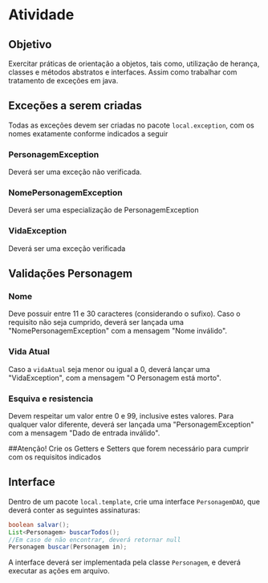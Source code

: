 # Atividade
## Objetivo
Exercitar práticas de orientação a objetos, tais como, utilização de herança, classes e métodos abstratos e interfaces. 
Assim como trabalhar com tratamento de exceções em java.

## Exceções a serem criadas
Todas as exceções devem ser criadas no pacote <code>local.exception</code>, com os nomes
exatamente conforme indicados a seguir
### PersonagemException 
Deverá ser uma exceção não verificada. 
### NomePersonagemException
Deverá ser uma especialização de PersonagemException
### VidaException
Deverá ser uma exceção verificada

## Validações Personagem
### Nome
Deve possuir entre 11 e 30 caracteres (considerando o sufixo). Caso o requisito não seja cumprido, deverá ser lançada uma "NomePersonagemException"
com a mensagem  "Nome inválido". 

### Vida Atual
Caso a <code>vidaAtual</code> seja menor ou igual a 0, deverá lançar uma "VidaException", com 
a mensagem "O Personagem está morto". 

### Esquiva e resistencia
Devem respeitar um valor entre 0 e 99, inclusive estes valores. Para qualquer valor diferente,
deverá ser lançada uma "PersonagemException" com a mensagem "Dado de entrada inválido".

##Atenção! Crie os Getters e Setters que forem necessário para cumprir com os requisitos indicados

## Interface
Dentro de um pacote <code>local.template</code>, crie uma interface <code>PersonagemDAO</code>, que deverá conter as 
seguintes assinaturas:
``` java
boolean salvar();
List<Personagem> buscarTodos();
//Em caso de não encontrar, deverá retornar null
Personagem buscar(Personagem in);
```
A interface deverá ser implementada pela classe <code>Personagem</code>, e deverá executar as ações em arquivo.
